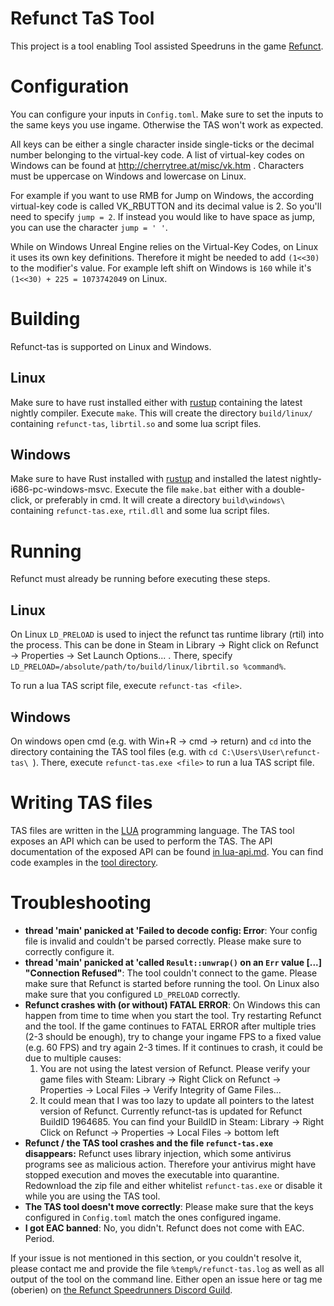 # Refunct TaS Tool

This project is a tool enabling Tool assisted Speedruns in the game
[Refunct](http://refunctgame.com/).

# Configuration

You can configure your inputs in `Config.toml`.
Make sure to set the inputs to the same keys you use ingame.
Otherwise the TAS won't work as expected.

All keys can be either a single character inside single-ticks or the decimal
number belonging to the virtual-key code.
A list of virtual-key codes on Windows can be found at
http://cherrytree.at/misc/vk.htm .
Characters must be uppercase on Windows and lowercase on Linux.

For example if you want to use RMB for Jump on Windows, the according virtual-key
code is called VK_RBUTTON and its decimal value is 2. So you'll need to specify
`jump = 2`.
If instead you would like to have space as jump, you can use the character
`jump = ' '`.

While on Windows Unreal Engine relies on the Virtual-Key Codes, on Linux it uses
its own key definitions.
Therefore it might be needed to add `(1<<30)` to the modifier's value.
For example left shift on Windows is `160` while it's
`(1<<30) + 225 = 1073742049` on Linux.

# Building

Refunct-tas is supported on Linux and Windows.

## Linux

Make sure to have rust installed either with [rustup](https://www.rustup.rs/)
containing the latest nightly compiler.
Execute `make`.
This will create the directory `build/linux/` containing `refunct-tas`,
`librtil.so` and some lua script files.

## Windows

Make sure to have Rust installed with [rustup](https://www.rustup.rs/) and
installed the latest nightly-i686-pc-windows-msvc.
Execute the file `make.bat` either with a double-click, or preferably in cmd.
It will create a directory `build\windows\ ` containing `refunct-tas.exe`,
`rtil.dll` and some lua script files.

# Running

Refunct must already be running before executing these steps.

## Linux

On Linux `LD_PRELOAD` is used to inject the refunct tas runtime library (rtil)
into the process.
This can be done in Steam in Library → Right click on Refunct → Properties →
Set Launch Options... .
There, specify `LD_PRELOAD=/absolute/path/to/build/linux/librtil.so %command%`.

To run a lua TAS script file, execute `refunct-tas <file>`.

## Windows

On windows open cmd (e.g. with Win+R → cmd → return) and `cd` into the directory
containing the TAS tool files (e.g. with `cd C:\Users\User\refunct-tas\ `).
There, execute `refunct-tas.exe <file>` to run a lua TAS script file.

# Writing TAS files

TAS files are written in the [LUA](https://www.lua.org/) programming language.
The TAS tool exposes an API which can be used to perform the TAS.
The API documentation of the exposed API can be found [in lua-api.md](/docs/lua-api.md).
You can find code examples in the [tool directory](tool/).

# Troubleshooting

* **thread 'main' panicked at 'Failed to decode config: Error**:
  Your config file is invalid and couldn't be parsed correctly.
  Please make sure to correctly configure it.
* **thread 'main' panicked at 'called `Result::unwrap()` on an `Err` value [...] "Connection Refused"**:
  The tool couldn't connect to the game.
  Please make sure that Refunct is started before running the tool.
  On Linux also make sure that you configured `LD_PRELOAD` correctly.
* **Refunct crashes with (or without) FATAL ERROR**:
  On Windows this can happen from time to time when you start the tool.
  Try restarting Refunct and the tool.
  If the game continues to FATAL ERROR after multiple tries (2-3 should be enough),
  try to change your ingame FPS to a fixed value (e.g. 60 FPS) and try again 2-3 times.
  If it continues to crash, it could be due to multiple causes:
    1. You are not using the latest version of Refunct.
        Please verify your game files with Steam: Library → Right Click on Refunct →
        Properties → Local Files → Verify Integrity of Game Files...
    1. It could mean that I was too lazy to update all pointers to the latest version
        of Refunct.
        Currently refunct-tas is updated for Refunct BuildID 1964685.
        You can find your BuildID in Steam: Library → Right Click on Refunct →
        Properties → Local Files → bottom left
* **Refunct / the TAS tool crashes and the file `refunct-tas.exe` disappears:**
  Refunct uses library injection, which some antivirus programs see as malicious
  action.
  Therefore your antivirus might have stopped execution and moves the executable
  into quarantine.
  Redownload the zip file and either whitelist `refunct-tas.exe` or disable it
  while you are using the TAS tool.
* **The TAS tool doesn't move correctly**:
  Please make sure that the keys configured in `Config.toml` match the ones
  configured ingame.
* **I got EAC banned**:
  No, you didn't. Refunct does not come with EAC. Period.

If your issue is not mentioned in this section, or you couldn't resolve it,
please contact me and provide the file `%temp%/refunct-tas.log` as well as all
output of the tool on the command line.
Either open an issue here or tag me (oberien) on
[the Refunct Speedrunners Discord Guild](https://discord.gg/Df8pHA7).
